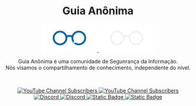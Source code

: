 <h1 align="center"> Guia Anônima </h1>
<div align="center">
    <a id="logo-light" href="https://guiaanonima.com#gh-light-mode-only">
    <img src='https://raw.githubusercontent.com/guiaanonima/.github/main/profile/img/2.png' width=150" />
    </a>
    <a id="logo-dark" href="https://guiaanonima.com#gh-dark-mode-only">
    <img src='https://raw.githubusercontent.com/guiaanonima/.github/main/profile/img/1.png' width=150" />
    </a>
</div>

<p align="center">
    Guia Anônima é uma comunidade de Segunrança da Informação.
    <br>
    Nós visamos o compartilhamento de conhecimento, independente do nível.
    <br>
</p>

</br>

<p align="center">
    <a id="youtube-light" href="https://www.youtube.com/@guianonima#gh-light-mode-only">
        <img alt="YouTube Channel Subscribers" src="https://img.shields.io/youtube/channel/subscribers/UCkfyKm2S5eSurJDt3TATq-A?label=YouTube&style=flat-square&labelColor=white&color=blue"/>
    </a>
    <a id="youtube-dark" href="https://www.youtube.com/@guianonima#gh-dark-mode-only">
        <img alt="YouTube Channel Subscribers" src="https://img.shields.io/youtube/channel/subscribers/UCkfyKm2S5eSurJDt3TATq-A?label=YouTube&style=flat-square&labelColor=black&color=blue"/>
    </a>
    <a id="discord-light" href="https://discord.guiaanonima.com/#gh-light-mode-only">
        <img alt="Discord" src="https://img.shields.io/discord/719674366861770834?style=flat-square&label=Discord&labelColor=white&color=blue&link=https%3A%2F%2Fdiscord.guiaanonima.com">
    </a>
    <a id="discord-dark" href="https://discord.guiaanonima.com/#gh-dark-mode-only">
        <img alt="Discord" src="https://img.shields.io/discord/719674366861770834?style=flat-square&label=Discord&labelColor=black&color=blue&link=https%3A%2F%2Fdiscord.guiaanonima.com">
    </a>
    <a id="instagram-light" href="https://www.instagram.com/canalguiaanonima/#gh-light-mode-only">
    <img alt="Static Badge" src="https://img.shields.io/badge/build-%2B8.5K-brightgreen?style=flat-square&label=Instagram&labelColor=white&color=blue">
    </a>
    <a id="instagram-dark" href="https://www.instagram.com/canalguiaanonima/#gh-dark-mode-only">
    <img alt="Static Badge" src="https://img.shields.io/badge/build-%2B8.5K-brightgreen?style=flat-square&label=Instagram&labelColor=black&color=blue">
    </a>
</p>
